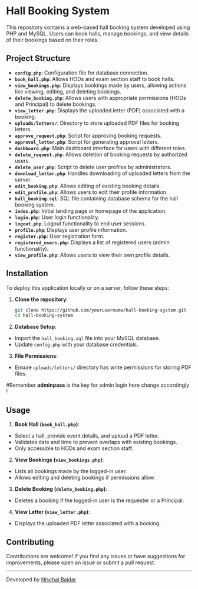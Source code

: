# Hall Booking System

This repository contains a web-based hall booking system developed using PHP and MySQL. Users can book halls, manage bookings, and view details of their bookings based on their roles.

## Project Structure

- **`config.php`**: Configuration file for database connection.
- **`book_hall.php`**: Allows HODs and exam section staff to book halls.
- **`view_bookings.php`**: Displays bookings made by users, allowing actions like viewing, editing, and deleting bookings.
- **`delete_booking.php`**: Allows users with appropriate permissions (HODs and Principal) to delete bookings.
- **`view_letter.php`**: Displays the uploaded letter (PDF) associated with a booking.
- **`uploads/letters/`**: Directory to store uploaded PDF files for booking letters.
- **`approve_request.php`**: Script for approving booking requests.
- **`approval_letter.php`**: Script for generating approval letters.
- **`dashboard.php`**: Main dashboard interface for users with different roles.
- **`delete_request.php`**: Allows deletion of booking requests by authorized users.
- **`delete_user.php`**: Script to delete user profiles by administrators.
- **`download_letter.php`**: Handles downloading of uploaded letters from the server.
- **`edit_booking.php`**: Allows editing of existing booking details.
- **`edit_profile.php`**: Allows users to edit their profile information.
- **`hall_booking.sql`**: SQL file containing database schema for the hall booking system.
- **`index.php`**: Initial landing page or homepage of the application.
- **`login.php`**: User login functionality.
- **`logout.php`**: Logout functionality to end user sessions.
- **`profile.php`**: Displays user profile information.
- **`register.php`**: User registration form.
- **`registered_users.php`**: Displays a list of registered users (admin functionality).
- **`view_profile.php`**: Allows users to view their own profile details.

## Installation

To deploy this application locally or on a server, follow these steps:

1. **Clone the repository**:
   ```sh
   git clone https://github.com/yourusername/hall-booking-system.git
   cd hall-booking-system


2. **Database Setup**:
- Import the `hall_booking.sql` file into your MySQL database.
- Update `config.php` with your database credentials.

3. **File Permissions**:
- Ensure `uploads/letters/` directory has write permissions for storing PDF files.

#Remember **adminpass** is the key for admin login here change accordingly !

## Usage

1. **Book Hall (`book_hall.php`)**:
- Select a hall, provide event details, and upload a PDF letter.
- Validates date and time to prevent overlaps with existing bookings.
- Only accessible to HODs and exam section staff.

2. **View Bookings (`view_bookings.php`)**:
- Lists all bookings made by the logged-in user.
- Allows editing and deleting bookings if permissions allow.

3. **Delete Booking (`delete_booking.php`)**:
- Deletes a booking if the logged-in user is the requester or a Principal.

4. **View Letter (`view_letter.php`)**:
- Displays the uploaded PDF letter associated with a booking.

## Contributing

Contributions are welcome! If you find any issues or have suggestions for improvements, please open an issue or submit a pull request.

---

Developed by [Nischal Baidar](https://github.com/bainash10)
